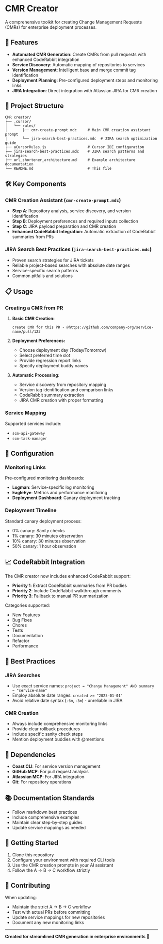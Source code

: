 # CMR Creator

A comprehensive toolkit for creating Change Management Requests (CMRs) for enterprise deployment processes.

## 🚀 Features

- **Automated CMR Generation**: Create CMRs from pull requests with enhanced CodeRabbit integration
- **Service Discovery**: Automatic mapping of repositories to services
- **Version Management**: Intelligent base and merge commit tag identification
- **Deployment Planning**: Pre-configured deployment steps and monitoring links
- **JIRA Integration**: Direct integration with Atlassian JIRA for CMR creation

## 📁 Project Structure

```
CMR creator/
├── .cursor/
│   └── rules/
│       ├── cmr-create-prompt.mdc     # Main CMR creation assistant prompt
│       └── jira-search-best-practices.mdc  # JIRA search optimization guide
├── aCursorRules.js                   # Cursor IDE configuration
├── jira-search-best-practices.mdc    # JIRA search patterns and strategies
├── url_shortener_architecture.md     # Example architecture documentation
└── README.md                         # This file
```

## 🛠️ Key Components

### CMR Creation Assistant (`cmr-create-prompt.mdc`)
- **Step A**: Repository analysis, service discovery, and version identification
- **Step B**: Deployment preferences and required inputs collection
- **Step C**: JIRA payload preparation and CMR creation
- **Enhanced CodeRabbit Integration**: Automatic extraction of CodeRabbit summaries from PRs

### JIRA Search Best Practices (`jira-search-best-practices.mdc`)
- Proven search strategies for JIRA tickets
- Reliable project-based searches with absolute date ranges
- Service-specific search patterns
- Common pitfalls and solutions

## 📋 Usage

### Creating a CMR from PR

1. **Basic CMR Creation:**
   ```
   create CMR for this PR - @https://github.com/company-org/service-name/pull/123
   ```

2. **Deployment Preferences:**
   - Choose deployment day (Today/Tomorrow)
   - Select preferred time slot
   - Provide regression report links
   - Specify deployment buddy names

3. **Automatic Processing:**
   - Service discovery from repository mapping
   - Version tag identification and comparison links
   - CodeRabbit summary extraction
   - JIRA CMR creation with proper formatting

### Service Mapping

Supported services include:
- `scm-api-gateway`
- `scm-task-manager`

## 🔧 Configuration

### Monitoring Links
Pre-configured monitoring dashboards:
- **Logman**: Service-specific log monitoring
- **EagleEye**: Metrics and performance monitoring
- **Deployment Dashboard**: Canary deployment tracking

### Deployment Timeline
Standard canary deployment process:
- 0% canary: Sanity checks
- 1% canary: 30 minutes observation  
- 10% canary: 30 minutes observation
- 50% canary: 1 hour observation

## 📈 CodeRabbit Integration

The CMR creator now includes enhanced CodeRabbit support:

- **Priority 1**: Extract CodeRabbit summaries from PR bodies
- **Priority 2**: Include CodeRabbit walkthrough comments
- **Priority 3**: Fallback to manual PR summarization

Categories supported:
- New Features
- Bug Fixes  
- Chores
- Tests
- Documentation
- Refactor
- Performance

## 🎯 Best Practices

### JIRA Searches
- Use exact service names: `project = "Change Management" AND summary ~ "service-name"`
- Employ absolute date ranges: `created >= "2025-01-01"`
- Avoid relative date syntax (`-6m`, `-3m`) - unreliable in JIRA

### CMR Creation
- Always include comprehensive monitoring links
- Provide clear rollback procedures
- Include specific sanity check steps
- Mention deployment buddies with @mentions

## 🔗 Dependencies

- **Coast CLI**: For service version management
- **GitHub MCP**: For pull request analysis
- **Atlassian MCP**: For JIRA integration
- **Git**: For repository operations

## 📚 Documentation Standards

- Follow markdown best practices
- Include comprehensive examples
- Maintain clear step-by-step guides
- Update service mappings as needed

## 🚀 Getting Started

1. Clone this repository
2. Configure your environment with required CLI tools
3. Use the CMR creation prompts in your AI assistant
4. Follow the A → B → C workflow strictly

## 🤝 Contributing

When updating:
- Maintain the strict A → B → C workflow
- Test with actual PRs before committing
- Update service mappings for new repositories
- Document any new monitoring links

---

**Created for streamlined CMR generation in enterprise environments** 🚀
